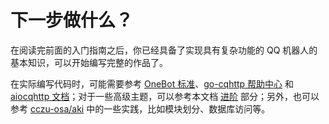 # 下一步做什么？

在阅读完前面的入门指南之后，你已经具备了实现具有复杂功能的 QQ 机器人的基本知识，可以开始编写完整的作品了。

在实际编写代码时，可能需要参考 [OneBot 标准](https://github.com/botuniverse/onebot/tree/master/v11/specs)、[go-cqhttp 帮助中心](https://docs.go-cqhttp.org/) 和 [aiocqhttp 文档](https://aiocqhttp.nonebot.dev/)；对于一些高级主题，可以参考本文档 [进阶](../advanced/README.md) 部分；另外，也可以参考 [cczu-osa/aki](https://github.com/cczu-osa/aki) 中的一些实践，比如模块划分、数据库访问等。
